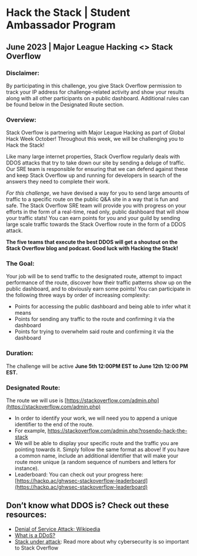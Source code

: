 # Hack the Stack | Student Ambassador Program

## June 2023 | Major League Hacking <> Stack Overflow

### Disclaimer: 
By participating in this challenge, you give Stack Overflow permission to track your IP address for
challenge-related activity and show your results along with all other participants on a public dashboard.
Additional rules can be found below in the Designated Route section.

### Overview: 
Stack Overflow is partnering with Major League Hacking as part of Global Hack Week October!
Throughout this week, we will be challenging you to Hack the Stack!

Like many large internet properties, Stack Overflow regularly deals with DDOS attacks that try to take down our
site by sending a deluge of traffic. Our SRE team is responsible for ensuring that we can defend against these and
keep Stack Overflow up and running for developers in search of the answers they need to complete their work.

_For this challenge_, we have devised a way for you to send large amounts of traffic to a specific route on the public
Q&A site in a way that is fun and safe. The Stack Overflow SRE team will provide you with progress on your efforts in
the form of a real-time, read only, public dashboard that will show your traffic stats! You can earn points for you
and your guild by sending large scale traffic towards the Stack Overflow route in the form of a DDOS attack. 

**The five teams that execute the best DDOS will get a shoutout on the Stack Overflow blog and podcast. Good luck with
Hacking the Stack!**

### The Goal:
Your job will be to send traffic to the designated route, attempt to impact performance of the route,
discover how their traffic patterns show up on the public dashboard, and to obviously earn some points!
You can participate in the following three ways by order of increasing complexity:
  - Points for accessing the public dashboard and being able to infer what it means
  - Points for sending any traffic to the route and confirming it via the dashboard
  - Points for trying to overwhelm said route and confirming it via the dashboard

### Duration: 
The challenge will be active **June 5th 12:00PM EST to June 12th 12:00 PM EST.**

### Designated Route: 
The route we will use is [https://stackoverflow.com/admin.php](https://stackoverflow.com/admin.php)
- In order to identify your work, we will need you to append a unique identifier to the end of the route.
- For example, https://stackoverflow.com/admin.php?rosendo-hack-the-stack
- We will be able to display your specific route and the traffic you are pointing towards it. Simply follow
the same format as above! If you have a common name, include an additional identifier that will make
your route more unique (a random sequence of numbers and letters for instance).
- Leaderboard: You can check out your progress here: [https://hackp.ac/ghwsec-stackoverflow-leaderboard](https://hackp.ac/ghwsec-stackoverflow-leaderboard)

## Don’t know what DDOS is? Check out these resources:

- [Denial of Service Attack; Wikipedia](https://en.wikipedia.org/wiki/Denial-of-service_attack)
- [What is a DDoS?](https://www.cloudflare.com/learning/ddos/what-is-a-ddos-attack/)
- [Stack under attack](https://stackoverflow.blog/2022/05/16/stack-under-attack-what-we-learned-about-handling-ddos-attacks/): Read more about why cybersecurity is so important to Stack Overflow
